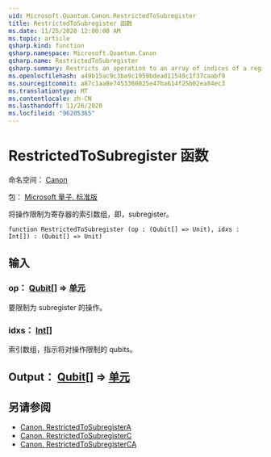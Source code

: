 ```yaml
---
uid: Microsoft.Quantum.Canon.RestrictedToSubregister
title: RestrictedToSubregister 函数
ms.date: 11/25/2020 12:00:00 AM
ms.topic: article
qsharp.kind: function
qsharp.namespace: Microsoft.Quantum.Canon
qsharp.name: RestrictedToSubregister
qsharp.summary: Restricts an operation to an array of indices of a register, i.e., a subregister.
ms.openlocfilehash: a49b15ac9c3ba9c1959bdead11549c1f37caabf9
ms.sourcegitcommit: a87c1aa8e7453360025e47ba614f25b02ea84ec3
ms.translationtype: MT
ms.contentlocale: zh-CN
ms.lasthandoff: 11/26/2020
ms.locfileid: "96205365"
---
```

# <a name="restrictedtosubregister-function"></a>RestrictedToSubregister 函数

命名空间： [Canon](xref:Microsoft.Quantum.Canon)

包： [Microsoft 量子. 标准版](https://nuget.org/packages/Microsoft.Quantum.Standard)


将操作限制为寄存器的索引数组，即，subregister。

```qsharp
function RestrictedToSubregister (op : (Qubit[] => Unit), idxs : Int[]) : (Qubit[] => Unit)
```


## <a name="input"></a>输入

### <a name="op--qubit--unit"></a>op： [Qubit](xref:microsoft.quantum.lang-ref.qubit)[] => [单元](xref:microsoft.quantum.lang-ref.unit) 

要限制为 subregister 的操作。


### <a name="idxs--int"></a>idxs： [Int](xref:microsoft.quantum.lang-ref.int)[]

索引数组，指示将对操作限制的 qubits。



## <a name="output--qubit--unit"></a>Output： [Qubit](xref:microsoft.quantum.lang-ref.qubit)[] => [单元](xref:microsoft.quantum.lang-ref.unit) 



## <a name="see-also"></a>另请参阅

- [Canon. RestrictedToSubregisterA](xref:Microsoft.Quantum.Canon.RestrictedToSubregisterA)
- [Canon. RestrictedToSubregisterC](xref:Microsoft.Quantum.Canon.RestrictedToSubregisterC)
- [Canon. RestrictedToSubregisterCA](xref:Microsoft.Quantum.Canon.RestrictedToSubregisterCA)